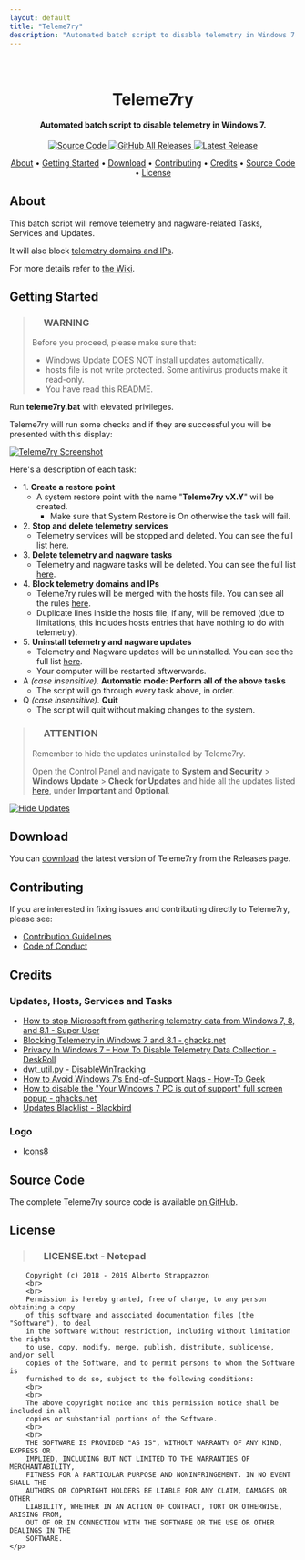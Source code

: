 ```yaml
---
layout: default
title: "Teleme7ry"
description: "Automated batch script to disable telemetry in Windows 7."
---
```


<h1 align="center">
  <br>
  <img src="https://strappazzon.github.io/teleme7ry/static/img/favicon.png" alt="">
  <br>
  Teleme7ry
  <br>
</h1>

<h4 align="center">Automated batch script to disable telemetry in Windows 7.</h4>

<p align="center">
  <a class="img-badge" href="https://github.com/Strappazzon/teleme7ry">
    <img alt="Source Code" src="https://img.shields.io/badge/Source%20Code-%23444444?style=flat&logo=GitHub">
  </a>
  <a class="img-badge" href="https://github.com/Strappazzon/teleme7ry/releases">
    <img alt="GitHub All Releases" src="https://img.shields.io/github/downloads/Strappazzon/teleme7ry/total?color=%23008080&label=Downloads&logo=DocuSign&logoColor=%23ffffff&style=flat-square">
  </a>
  <a class="img-badge" href="https://github.com/Strappazzon/teleme7ry/releases/latest">
    <img alt="Latest Release" src="https://img.shields.io/github/v/release/Strappazzon/teleme7ry?color=%23000080&include_prereleases&label=Latest%20Release&style=flat-square">
  </a>
</p>

<p align="center">
  <a href="#about">About</a> •
  <a href="#getting-started">Getting Started</a> •
  <a href="#download">Download</a> •
  <a href="#contributing">Contributing</a> •
  <a href="#credits">Credits</a> •
  <a href="#source-code">Source Code</a> •
  <a href="#license">License</a>
</p>

## About

This batch script will remove telemetry and nagware-related Tasks, Services and Updates.

It will also block [telemetry domains and IPs](https://github.com/Strappazzon/teleme7ry/blob/master/rules.txt).

For more details refer to [the Wiki](https://github.com/Strappazzon/teleme7ry/wiki).

## Getting Started

> ### <img src="https://strappazzon.github.io/teleme7ry/static/img/exclamation.png" width="16px" height="16px"> **WARNING**
>
> Before you proceed, please make sure that:
>
> * Windows Update DOES NOT install updates automatically.
> * hosts file is not write protected. Some antivirus products make it read-only.
> * You have read this README.

Run **teleme7ry.bat** with elevated privileges.

Teleme7ry will run some checks and if they are successful you will be presented with this display:

<a href="https://strappazzon.github.io/teleme7ry/static/img/screenshot.png"><img class="img-responsive" src="https://strappazzon.github.io/teleme7ry/static/img/screenshot.png" alt="Teleme7ry Screenshot"></a>

Here's a description of each task:

* 1\. **Create a restore point**
  * A system restore point with the name "**Teleme7ry vX.Y**" will be created.
    * Make sure that System Restore is On otherwise the task will fail.
* 2\. **Stop and delete telemetry services**
  * Telemetry services will be stopped and deleted. You can see the full list [here](https://github.com/Strappazzon/teleme7ry/wiki/Telemetry-Services).
* 3\. **Delete telemetry and nagware tasks**
  * Telemetry and nagware tasks will be deleted. You can see the full list [here](https://github.com/Strappazzon/teleme7ry/wiki/Telemetry-and-nagware-Tasks).
* 4\. **Block telemetry domains and IPs**
  * Teleme7ry rules will be merged with the hosts file. You can see all the rules [here](https://github.com/Strappazzon/teleme7ry/blob/master/rules.txt).
  * Duplicate lines inside the hosts file, if any, will be removed (due to limitations, this includes hosts entries that have nothing to do with telemetry).
* 5\. **Uninstall telemetry and nagware updates**
  * Telemetry and Nagware updates will be uninstalled. You can see the full list [here](https://github.com/Strappazzon/teleme7ry/wiki/Telemetry-and-Nagware-Updates).
  * Your computer will be restarted aftwerwards.
* A *(case insensitive)*. **Automatic mode: Perform all of the above tasks**
  * The script will go through every task above, in order.
* Q *(case insensitive)*. **Quit**
  * The script will quit without making changes to the system.

> ### <img src="https://strappazzon.github.io/teleme7ry/static/img/information.png" width="16px" height="16px"> **ATTENTION**
>
> Remember to hide the updates uninstalled by Teleme7ry.
>
> Open the Control Panel and navigate to **System and Security** > **Windows Update** > **Check for Updates** and hide all the updates listed [here](https://github.com/Strappazzon/teleme7ry/wiki/Telemetry-and-Nagware-Updates), under **Important** and **Optional**.

<a href="https://strappazzon.github.io/teleme7ry/static/img/hide_updates.png"><img class="img-responsive" src="https://strappazzon.github.io/teleme7ry/static/img/hide_updates.png" alt="Hide Updates"></a>

## Download

You can [download](https://github.com/Strappazzon/teleme7ry/releases/latest) the latest version of Teleme7ry from the Releases page.

## Contributing

If you are interested in fixing issues and contributing directly to Teleme7ry, please see:

* [Contribution Guidelines](https://github.com/Strappazzon/teleme7ry/blob/master/.github/CONTRIBUTING.md)
* [Code of Conduct](https://github.com/Strappazzon/teleme7ry/blob/master/.github/CODE_OF_CONDUCT.md)

## Credits

### Updates, Hosts, Services and Tasks

* [How to stop Microsoft from gathering telemetry data from Windows 7, 8, and 8.1 - Super User](https://superuser.com/a/972506)
* [Blocking Telemetry in Windows 7 and 8.1 - ghacks.net](https://www.ghacks.net/2017/02/11/blocking-telemetry-in-windows-7-and-8-1/)
* [Privacy In Windows 7 – How To Disable Telemetry Data Collection - DeskRoll](https://deskroll.com/blog/article.php?id=Privacy_In_Windows_7_%E2%80%93_How_To_Disable_Telemetry_Data_Collection)
* [dwt_util.py - DisableWinTracking](https://github.com/10se1ucgo/DisableWinTracking/blob/master/dwt_util.py#L138)
* [How to Avoid Windows 7’s End-of-Support Nags - How-To Geek](https://www.howtogeek.com/408556/how-to-avoid-windows-7s-end-of-support-nags/)
* [How to disable the "Your Windows 7 PC is out of support" full screen popup - ghacks.net](https://www.ghacks.net/2019/12/12/how-to-disable-the-your-windows-7-pc-is-out-of-support-full-screen-popop/)
* [Updates Blacklist - Blackbird](https://www.getblackbird.net/blacklist/updates/)

### Logo

* [Icons8](https://icons8.com/icons/set/filter)

## Source Code

The complete Teleme7ry source code is available [on GitHub](https://github.com/teleme7ry).

## License

> ### <img src="https://strappazzon.github.io/teleme7ry/static/img/notepad_file.png" width="16px" height="16px"> LICENSE.txt - Notepad
>
> <p class="notepad-textarea">
        Copyright (c) 2018 - 2019 Alberto Strappazzon
        <br>
        <br>
        Permission is hereby granted, free of charge, to any person obtaining a copy
        of this software and associated documentation files (the "Software"), to deal
        in the Software without restriction, including without limitation the rights
        to use, copy, modify, merge, publish, distribute, sublicense, and/or sell
        copies of the Software, and to permit persons to whom the Software is
        furnished to do so, subject to the following conditions:
        <br>
        <br>
        The above copyright notice and this permission notice shall be included in all
        copies or substantial portions of the Software.
        <br>
        <br>
        THE SOFTWARE IS PROVIDED "AS IS", WITHOUT WARRANTY OF ANY KIND, EXPRESS OR
        IMPLIED, INCLUDING BUT NOT LIMITED TO THE WARRANTIES OF MERCHANTABILITY,
        FITNESS FOR A PARTICULAR PURPOSE AND NONINFRINGEMENT. IN NO EVENT SHALL THE
        AUTHORS OR COPYRIGHT HOLDERS BE LIABLE FOR ANY CLAIM, DAMAGES OR OTHER
        LIABILITY, WHETHER IN AN ACTION OF CONTRACT, TORT OR OTHERWISE, ARISING FROM,
        OUT OF OR IN CONNECTION WITH THE SOFTWARE OR THE USE OR OTHER DEALINGS IN THE
        SOFTWARE.
    </p>
>

